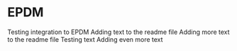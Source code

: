 # EPDM
Testing integration to EPDM
Adding text to the readme file
Adding more text to the readme file
Testing text
Adding even more text
